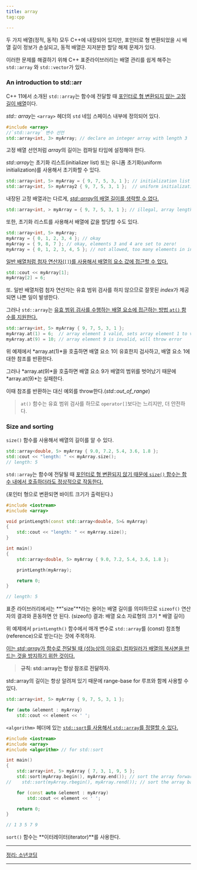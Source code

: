 ```yaml
---
title: array
tag:cpp

---
```




두 가지 배열(정적, 동적) 모두 C++에 내장되어 있지만, 포인터로 형 변환되었을 시 배열 길이 정보가 손실되고, 동적 배열은 지저분한 할당 해제 문제가 있다.

이러한 문제를 해결하기 위해 C++ 표준라이브러리는 배열 관리를 쉽게 해주는 `std::array` 와 `std::vector`가 있다.



### An introduction to std::arr

C++ 11에서 소개된 `std::array`는 함수에 전달할 때 <u>포인터로 형 변환되지 않는 고정 길이 배열</u>이다. 

*std:: array*는 `<array>` 헤더의 `std` 네임 스페이스 내부에 정의되어 있다.

```cpp
#include <array>
//`std::array` 변수 선언
std::array<int, 3> myArray; // declare an integer array with length 3
```

고정 배열 선언처럼 *array*의 길이는 컴파일 타임에 설정해야 한다.

*std::array*는 초기화 리스트(initializer list) 또는 유니폼 초기화(uniform initialization)를 사용해서 초기화할 수 있다.

```cpp
std::array<int, 5> myArray = { 9, 7, 5, 3, 1 }; // initialization list
std::array<int, 5> myArray2 { 9, 7, 5, 3, 1 };  // uniform initialization
```

내장된 고정 배열과는 다르게, <u>*std::array*의 배열 길이를 생략할 수 없다.</u>

```cpp
std::array<int, > myArray = { 9, 7, 5, 3, 1 }; // illegal, array length must be provided
```

또한, 초기화 리스트를 사용해서 배열에 값을 할당할 수도 있다.

```cpp
std::array<int, 5> myArray;
myArray = { 0, 1, 2, 3, 4 }; // okay
myArray = { 9, 8, 7 }; // okay, elements 3 and 4 are set to zero!
myArray = { 0, 1, 2, 3, 4, 5 }; // not allowed, too many elements in initializer list!
```

<u>일반 배열처럼 첨자 연산자(`[]`)를 사용해서 배열의 요소 값에 접근할 수 있다.</u>

```cpp
std::cout << myArray[1];
myArray[2] = 6;
```

또. 일반 배열처럼 첨자 연산자는 유효 범위 검사를 하지 않으므로 잘못된 *index*가 제공되면 나쁜 일이 발생한다.

그러나 `std::array`는 <u>유효 범위 검사를 수행하는 배열 요소에 접근하는 방법 `at()` 함수를 지원한다.</u>

```cpp
std::array<int, 5> myArray { 9, 7, 5, 3, 1 };
myArray.at(1) = 6;  // array element 1 valid, sets array element 1 to value 6
myArray.at(9) = 10; // array element 9 is invalid, will throw error
```

위 예제에서 *array.at(1)*을 호출하면 배열 요소 1이 유효한지 검사하고, 배열 요소 1에 대한 참조를 반환한다. 

그러나 *array.at(9)*을 호출하면 배열 요소 9가 배열의 범위를 벗어났기 때문에 *array.at(9)*는 실패한다. 

이때 참조를 반환하는 대신 예외를 throw한다.(*std::out_of_range*)

> `at()` 함수는 유효 범위 검사를 하므로 `operator[]`보다는 느리지만, 더 안전하다.



### Size and sorting

`size()` 함수를 사용해서 배열의 길이를 알 수 있다.

```cpp
std::array<double, 5> myArray { 9.0, 7.2, 5.4, 3.6, 1.8 };
std::cout << "length: " << myArray.size();
// length: 5
```

`std::array`는 함수에 전달될 때 <u>포인터로 형 변환되지 않기 때문에 `size()` 함수는 함수 내에서 호출하더라도 정상적으로 작동한다.</u> 

(포인터 형으로 변환되면 바이트 크기가 출력된다.)

```cpp
#include <iostream>
#include <array>

void printLength(const std::array<double, 5>& myArray)
{
    std::cout << "length: " << myArray.size();
}

int main()
{
    std::array<double, 5> myArray { 9.0, 7.2, 5.4, 3.6, 1.8 };

    printLength(myArray);

    return 0;
}

// length: 5
```

표준 라이브러리에서는 **"size"**라는 용어는 배열 길이를 의미하므로 `sizeof()` 연산자의 결과와 혼동하면 안 된다. (sizeof() 결과: 배열 요소 자료형의 크기 * 배열 길이)

위 예제에서 `printLength()` 함수에서 매개 변수로 `std::array`를 (const) 참조형(reference)으로 받는다는 것에 주목하자.

 <u>이는 *std::array*가 함수로 전달될 때 (성능상의 이유로) 컴파일러가 배열의 복사본을 만드는 것을 방지하기 위한 것이다.</u>

>  **규칙: std::array는 항상 참조로 전달하자.**

std::array의 길이는 항상 알려져 있기 때문에 range-base for 루프와 함께 사용할 수 있다.

```cpp
std::array<int, 5> myArray { 9, 7, 5, 3, 1 };

for (auto &element : myArray)
    std::cout << element << ' ';
```

`<algorithm>` 헤더에 있는 <u>`std::sort`를 사용해서 `std::array`를 정렬할 수 있다.</u>

```cpp
#include <iostream>
#include <array>
#include <algorithm> // for std::sort

int main()
{
    std::array<int, 5> myArray { 7, 3, 1, 9, 5 };
    std::sort(myArray.begin(), myArray.end()); // sort the array forwards
//    std::sort(myArray.rbegin(), myArray.rend()); // sort the array backwards

    for (const auto &element : myArray)
        std::cout << element << ' ';

    return 0;
}

// 1 3 5 7 9
```

`sort()` 함수는 **이터레이터(iterator)**를 사용한다.

---

 [정리: 소년코딩](https://boycoding.tistory.com/213?category=1009770)

----